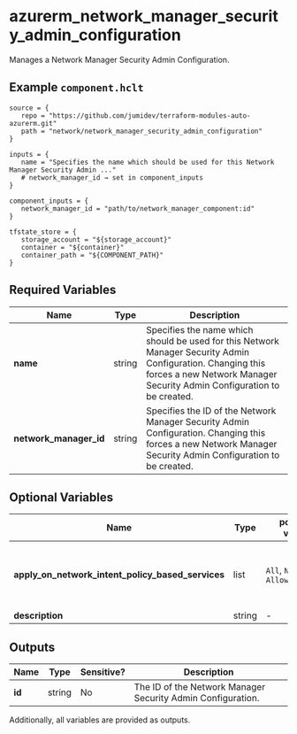 # azurerm_network_manager_security_admin_configuration

Manages a Network Manager Security Admin Configuration.

## Example `component.hclt`

```hcl
source = {
   repo = "https://github.com/jumidev/terraform-modules-auto-azurerm.git"   
   path = "network/network_manager_security_admin_configuration"   
}

inputs = {
   name = "Specifies the name which should be used for this Network Manager Security Admin ..."   
   # network_manager_id → set in component_inputs
}

component_inputs = {
   network_manager_id = "path/to/network_manager_component:id"   
}

tfstate_store = {
   storage_account = "${storage_account}"   
   container = "${container}"   
   container_path = "${COMPONENT_PATH}"   
}

```

## Required Variables

| Name | Type |  Description |
| ---- | --------- |  ----------- |
| **name** | string |  Specifies the name which should be used for this Network Manager Security Admin Configuration. Changing this forces a new Network Manager Security Admin Configuration to be created. | 
| **network_manager_id** | string |  Specifies the ID of the Network Manager Security Admin Configuration. Changing this forces a new Network Manager Security Admin Configuration to be created. | 

## Optional Variables

| Name | Type |  possible values |  Description |
| ---- | --------- |  ----------- | ----------- |
| **apply_on_network_intent_policy_based_services** | list |  `All`, `None`, `AllowRulesOnly`  |  A list of network intent policy based services. Possible values are `All`, `None` and `AllowRulesOnly`. Exactly one value should be set. The `All` option requires `Microsoft.Network/AllowAdminRulesOnNipBasedServices` feature registration to Subscription. Please see [this document](https://learn.microsoft.com/en-us/azure/virtual-network-manager/concept-security-admins#network-intent-policies-and-security-admin-rules) for more information. | 
| **description** | string |  -  |  A description of the Security Admin Configuration. | 



## Outputs

| Name | Type | Sensitive? | Description |
| ---- | ---- | --------- | --------- |
| **id** | string | No  | The ID of the Network Manager Security Admin Configuration. | 

Additionally, all variables are provided as outputs.

